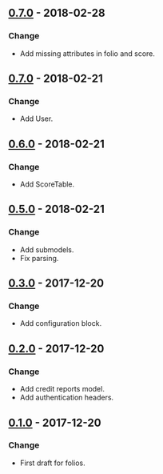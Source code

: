 ## [0.7.0](https://github.com/NebulaFintech/arbol_financiero_ruby/releases/tag/v0.6.0) - 2018-02-28
### Change
- Add missing attributes in folio and score.
## [0.7.0](https://github.com/NebulaFintech/arbol_financiero_ruby/releases/tag/v0.6.0) - 2018-02-21
### Change
- Add User.
## [0.6.0](https://github.com/NebulaFintech/arbol_financiero_ruby/releases/tag/v0.6.0) - 2018-02-21
### Change
- Add ScoreTable.
## [0.5.0](https://github.com/NebulaFintech/arbol_financiero_ruby/releases/tag/v0.5.0) - 2018-02-21
### Change
- Add submodels.
- Fix parsing.
## [0.3.0](https://github.com/NebulaFintech/arbol_financiero_ruby/releases/tag/v0.3.0) - 2017-12-20
### Change
- Add configuration block.
## [0.2.0](https://github.com/NebulaFintech/arbol_financiero_ruby/releases/tag/v0.2.0) - 2017-12-20
### Change
- Add credit reports model.
- Add authentication headers.
## [0.1.0](https://github.com/NebulaFintech/arbol_financiero_ruby/releases/tag/v0.1.0) - 2017-12-20
### Change
- First draft for folios.